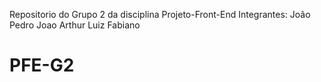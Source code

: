 Repositorio do Grupo 2 da disciplina Projeto-Front-End
Integrantes:
João Pedro 
Joao Arthur
Luiz Fabiano

# PFE-G2
